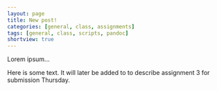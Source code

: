 ```yaml
--- 
layout: page
title: New post!
categories: [general, class, assignments]
tags: [general, class, scripts, pandoc]
shortview: true 
---
```


Lorem ipsum...

Here is some text. It will later be added to to describe assignment 3 for submission Thursday.
